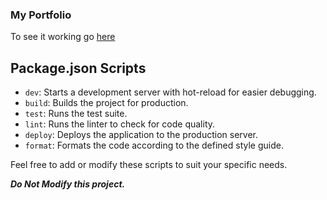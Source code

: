 ### My Portfolio

To see it working go [here](https://pritam-4efd0.web.app/)

## Package.json Scripts

- `dev`: Starts a development server with hot-reload for easier debugging.
- `build`: Builds the project for production.
- `test`: Runs the test suite.
- `lint`: Runs the linter to check for code quality.
- `deploy`: Deploys the application to the production server.
- `format`: Formats the code according to the defined style guide.

Feel free to add or modify these scripts to suit your specific needs.

**_Do Not Modify this project._**
